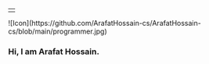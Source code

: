 <table>
  <td></td>
</table>
![Icon](https://github.com/ArafatHossain-cs/ArafatHossain-cs/blob/main/programmer.jpg)

<h3>Hi, I am Arafat Hossain.</h3>


